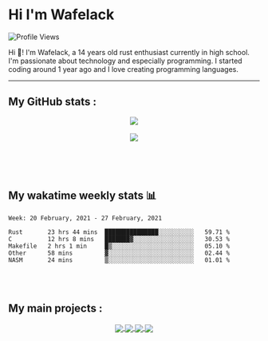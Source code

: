 Hi I'm Wafelack
===============


<img align="center" alt="Profile Views" src="https://komarev.com/ghpvc/?username=Wafelack">

Hi 🖖!
I'm Wafelack, a 14 years old rust enthusiast currently in high school. I'm passionate about technology and especially programming. I started coding around 1 year ago and I love creating programming languages.
<br>

___

**My GitHub stats** :
---------------------

<p align="center">
<a href="https://github.com/anuraghazra/github-readme-stats">
<img align="center" src="https://readme-stats-kzn8ydhjy.vercel.app/api?username=wafelack&custom_title=Wafelack contributions :&show_icons=true&title_color=bbbbbb&text_color=dddddd&icon_color=990000&bg_color=111111" />
</a>
  <br>
 <br>
<a href="https://github.com/anuraghazra/github-readme-stats">
<img align="center" src="https://readme-stats-kzn8ydhjy.vercel.app/api/top-langs/?username=wafelack&langs_count=6&title_color=bbbbbb&text_color=dddddd&icon_color=990000&layout=compact&bg_color=111111&hide=html,css&lang_count=5"/>
</a>
</p>

<br>
<br>
<br>

## My wakatime weekly stats 📊

<!--START_SECTION:waka-->
```text
Week: 20 February, 2021 - 27 February, 2021

Rust       23 hrs 44 mins  ███████████████░░░░░░░░░░   59.71 % 
C          12 hrs 8 mins   ███████▓░░░░░░░░░░░░░░░░░   30.53 % 
Makefile   2 hrs 1 min     █▒░░░░░░░░░░░░░░░░░░░░░░░   05.10 % 
Other      58 mins         ▓░░░░░░░░░░░░░░░░░░░░░░░░   02.44 % 
NASM       24 mins         ▒░░░░░░░░░░░░░░░░░░░░░░░░   01.01 % 
```
<!--END_SECTION:waka-->

<br>
<br>

**My main projects** :
----------------------

<div align="center">
  <a href="https://github.com/wafelack/wng">
  <img align="center" src="https://readme-stats-kzn8ydhjy.vercel.app/api/pin/?username=wafelack&repo=wng&title_color=dea584&text_color=dddddd&icon_color=990000&bg_color=111111" />
  </a>    
  <a href="https://github.com/wafelack/orion-lang">
    <img align="center" src="https://readme-stats-kzn8ydhjy.vercel.app/api/pin/?username=wafelack&repo=orion-lang&title_color=dea584&text_color=dddddd&icon_color=990000&bg_color=111111" />
  </a>  
  <a href="https://github.com/wafelack/rdfm">
    <img align="center" src="https://readme-stats-kzn8ydhjy.vercel.app/api/pin/?username=wafelack&repo=rdfm&title_color=dea584&text_color=dddddd&icon_color=990000&bg_color=111111">
  </a>
  <a href="https://github.com/wafelack/homebruh">
    <img align="center" src="https://readme-stats-kzn8ydhjy.vercel.app/api/pin/?username=wafelack&repo=homebruh&title_color=dea584&text_color=dddddd&icon_color=990000&bg_color=111111">
  </a>

</div>
